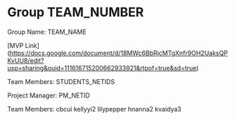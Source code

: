 # Group TEAM_NUMBER
Group Name: TEAM_NAME

[MVP Link] (https://docs.google.com/document/d/18MWc6BbRjcMTgXnfr9OH2UaksQPKvUU8/edit?usp=sharing&ouid=111616715200662933921&rtpof=true&sd=true) 

Team Members: STUDENTS_NETIDS

Project Manager: PM_NETID

Team Members:
cbcui
kellyyi2
lilypepper
hnanna2
kvaidya3
